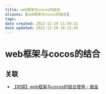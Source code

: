 ```yaml
---
title: web框架与cocos的结合
aliases: [web框架与cocos的结合]
tags:
date created: 2022-12-29 11:59:31
date updated: 2022-12-29 16:12:45
---
```


# web框架与cocos的结合

## 关联

- [【初探】web框架与cocos的结合使用 - 掘金](https://juejin.cn/post/6949044814008549389)
